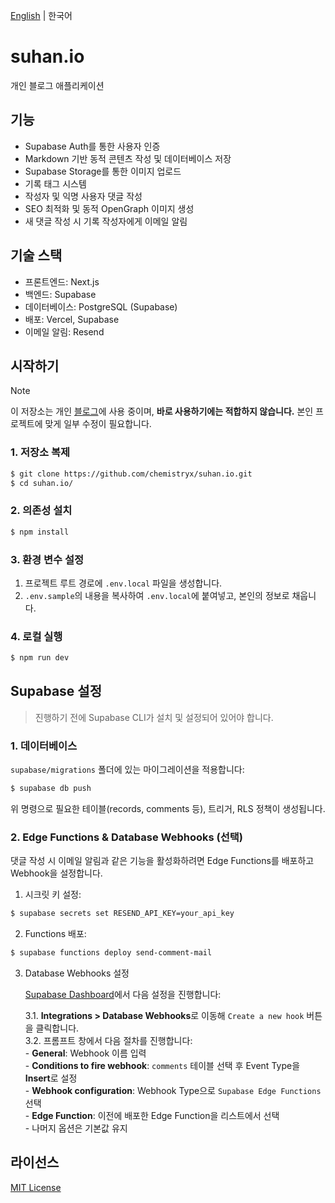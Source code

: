 [English](README.md) | 한국어
# suhan.io
개인 블로그 애플리케이션

## 기능
* Supabase Auth를 통한 사용자 인증
* Markdown 기반 동적 콘텐츠 작성 및 데이터베이스 저장
* Supabase Storage를 통한 이미지 업로드
* 기록 태그 시스템
* 작성자 및 익명 사용자 댓글 작성
* SEO 최적화 및 동적 OpenGraph 이미지 생성
* 새 댓글 작성 시 기록 작성자에게 이메일 알림

## 기술 스택
* 프론트엔드: Next.js
* 백엔드: Supabase
* 데이터베이스: PostgreSQL (Supabase)
* 배포: Vercel, Supabase
* 이메일 알림: Resend

## 시작하기
> [!NOTE]
> 이 저장소는 개인 [블로그](https://suhan.io)에 사용 중이며, **바로 사용하기에는 적합하지 않습니다.** 본인 프로젝트에 맞게 일부 수정이 필요합니다.

### 1. 저장소 복제
```bash
$ git clone https://github.com/chemistryx/suhan.io.git
$ cd suhan.io/
```
### 2. 의존성 설치
```bash
$ npm install
```
### 3. 환경 변수 설정
1. 프로젝트 루트 경로에 `.env.local` 파일을 생성합니다.
2. `.env.sample`의 내용을 복사하여 `.env.local`에 붙여넣고, 본인의 정보로 채웁니다.

### 4. 로컬 실행
```bash
$ npm run dev
```

## Supabase 설정
> 진행하기 전에 Supabase CLI가 설치 및 설정되어 있어야 합니다.

### 1. 데이터베이스
`supabase/migrations` 폴더에 있는 마이그레이션을 적용합니다:
```bash
$ supabase db push
```
위 명령으로 필요한 테이블(records, comments 등), 트리거, RLS 정책이 생성됩니다.

### 2. Edge Functions & Database Webhooks (선택)
댓글 작성 시 이메일 알림과 같은 기능을 활성화하려면 Edge Functions를 배포하고 Webhook을 설정합니다.

1. 시크릿 키 설정:
```bash
$ supabase secrets set RESEND_API_KEY=your_api_key
``` 
2. Functions 배포:
```bash
$ supabase functions deploy send-comment-mail
```
3. Database Webhooks 설정

    [Supabase Dashboard](https://supabase.com/dashboard)에서 다음 설정을 진행합니다:

    3.1. **Integrations > Database Webhooks**로 이동해 `Create a new hook` 버튼을 클릭합니다.\
    3.2. 프롬프트 창에서 다음 절차를 진행합니다:\
        - **General**: Webhook 이름 입력\
        - **Conditions to fire webhook**: `comments` 테이블 선택 후 Event Type을 **Insert**로 설정\
        - **Webhook configuration**: Webhook Type으로 `Supabase Edge Functions` 선택\
        - **Edge Function**: 이전에 배포한 Edge Function을 리스트에서 선택\
        - 나머지 옵션은 기본값 유지

## 라이선스
[MIT License](LICENSE)
